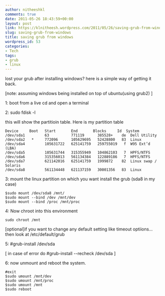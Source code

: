 ```yaml
---
author: nitheeshkl
comments: true
date: 2011-05-26 18:43:59+00:00
layout: post
link: https://klnitheesh.wordpress.com/2011/05/26/saving-grub-from-windows/
slug: saving-grub-from-windows
title: saving grub from windows
wordpress_id: 53
categories:
- Tech
tags:
- grub
- linux
---
```


lost your grub after installing windows? here is a simple way of getting it back.

[note: assuming windows being installed on top of ubuntu(using grub2) ]

1: boot from a live cd and open a terminal

2: sudo fdisk -l

this will show the partitioin table. Here is my partition table

    
    Device     Boot   Start       End       Blocks     Id  System
    /dev/sda1         63          771119      385528+    de  Dell Utility
    /dev/sda2   *     772096      105629695   52428800   83  Linux
    /dev/sda4         105631722   625141759   259755019   f  W95 Ext’d (LBA)
    /dev/sda5         105631744   315355949   104862103   7  HPFS/NTFS
    /dev/sda6         315356013   561134384   122889186   7  HPFS/NTFS
    /dev/sda7         621142016   625141759   1999872    82  Linux swap / Solaris
    /dev/sda8         561134448   621137159   30001356   83  Linux
    


3: mount the linux partition on which you want install the grub (sda8 in my case)

    
    $sudo mount /dev/sda8 /mnt/
    $sudo mount --bind /dev /mnt/dev
    $sudo mount --bind /proc /mnt/proc
    


4: Now chroot into this environment

    
    sudo chroot /mnt


[optional]if you want to change any default setting like timeout optiions... then look at /etc/default/grub

5: #grub-install /dev/sda

[ in case of error do #grub-install --recheck /dev/sda ]

6: now unmount and reboot the system.

    
    #exit
    $sudo umount /mnt/dev
    $sudo umount /mnt/proc
    $sudo umount /mnt
    $sudo reboot
    



